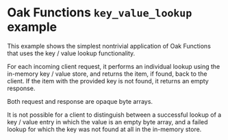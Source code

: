 # Oak Functions `key_value_lookup` example

This example shows the simplest nontrivial application of Oak Functions that
uses the key / value lookup functionality.

For each incoming client request, it performs an individual lookup using the
in-memory key / value store, and returns the item, if found, back to the client.
If the item with the provided key is not found, it returns an empty response.

Both request and response are opaque byte arrays.

It is not possible for a client to distinguish between a successful lookup of a
key / value entry in which the value is an empty byte array, and a failed lookup
for which the key was not found at all in the in-memory store.
